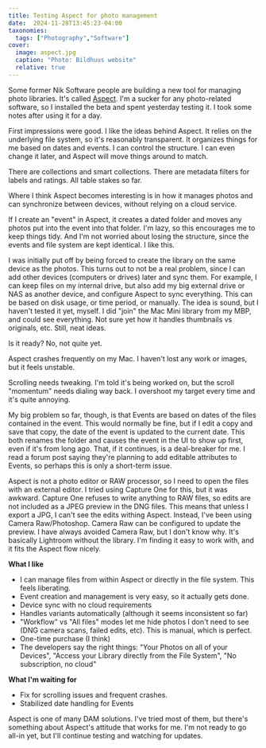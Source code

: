 ```yaml
---
title: Testing Aspect for photo management
date:  2024-11-28T13:45:23-04:00
taxonomies:
  tags: ["Photography","Software"]
cover:
  image: aspect.jpg
  caption: "Photo: Bildhuus website"
  relative: true
---
```


Some former Nik Software people are building a new tool for managing photo libraries. It's called [Aspect](https://aspect.bildhuus.com/). I'm a sucker for any photo-related software, so I installed the beta and spent yesterday testing it. I took some notes after using it for a day.

First impressions were good. I like the ideas behind Aspect. It relies on the underlying file system, so it's reasonably transparent. It organizes things for me based on dates and events. I can control the structure. I can even change it later, and Aspect will move things around to match.

There are collections and smart collections. There are metadata filters for labels and ratings. All table stakes so far.

Where I think Aspect becomes interesting is in how it manages photos and can synchronize between devices, without relying on a cloud service.

If I create an "event" in Aspect, it creates a dated folder and moves any photos put into the event into that folder. I'm lazy, so this encourages me to keep things tidy. And I'm not worried about losing the structure, since the events and file system are kept identical. I like this.

I was initially put off by being forced to create the library on the same device as the photos. This turns out to not be a real problem, since I can add other devices (computers or drives) later and sync them. For example, I can keep files on my internal drive, but also add my big external drive or NAS as another device, and configure Aspect to sync everything. This can be based on disk usage, or time period, or manually. The idea is sound, but I haven't tested it yet, myself. I did "join" the Mac Mini library from my MBP, and could see everything. Not sure yet how it handles thumbnails vs originals, etc. Still, neat ideas.

Is it ready? No, not quite yet.

Aspect crashes frequently on my Mac. I haven't lost any work or images, but it feels unstable.

Scrolling needs tweaking. I'm told it's being worked on, but the scroll "momentum" needs dialing way back. I overshoot my target every time and it's quite annoying.

My big problem so far, though, is that Events are based on dates of the files contained in the event. This would normally be fine, but if I edit a copy and save that copy, the date of the event is updated to the current date. This both renames the folder and causes the event in the UI to show up first, even if it's from long ago. That, if it continues, is a deal-breaker for me. I read a forum post saying they're planning to add editable attributes to Events, so perhaps this is only a short-term issue.

Aspect is not a photo editor or RAW processor, so I need to open the files with an external editor. I tried using Capture One for this, but it was awkward. Capture One refuses to write anything to RAW files, so edits are not included as a JPEG preview in the DNG files. This means that unless I export a JPG, I can't see the edits withing Aspect. Instead, I've been using Camera Raw/Photoshop. Camera Raw can be configured to update the preview. I have always avoided Camera Raw, but I don't know why. It's basically Lightroom without the library. I'm finding it easy to work with, and it fits the Aspect flow nicely.

**What I like**

-   I can manage files from within Aspect or directly in the file system. This feels liberating.
-   Event creation and management is very easy, so it actually gets done.
-   Device sync with no cloud requirements
-   Handles variants automatically (although it seems inconsistent so far)
-   "Workflow" vs "All files" modes let me hide photos I don't need to see (DNG camera scans, failed edits, etc). This is manual, which is perfect.
-   One-time purchase (I think)
-   The developers say the right things: "Your Photos on all of your Devices", "Access your Library directly from the File System", "No subscription, no cloud"

**What I'm waiting for**

-   Fix for scrolling issues and frequent crashes.
-   Stabilized date handling for Events

Aspect is one of many DAM solutions. I've tried most of them, but there's something about Aspect's attitude that works for me. I'm not ready to go all-in yet, but I'll continue testing and watching for updates.
